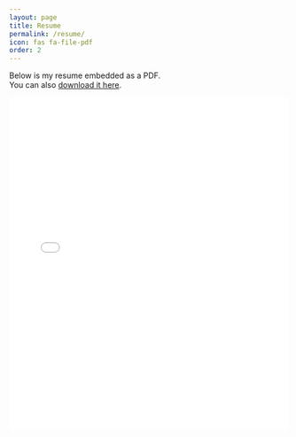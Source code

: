 ```yaml
---
layout: page
title: Resume
permalink: /resume/
icon: fas fa-file-pdf
order: 2
---
```


Below is my resume embedded as a PDF.  
You can also [download it here](/assets/pdf/resume.pdf).

<embed 
  src="/assets/pdf/resume.pdf" 
  type="application/pdf" 
  width="100%" 
  height="600px" />
